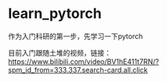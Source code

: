 # learn_pytorch
作为入门科研的第一步，先学习一下pytorch

目前入门跟随土堆的视频，链接：https://www.bilibili.com/video/BV1hE411t7RN/?spm_id_from=333.337.search-card.all.click
